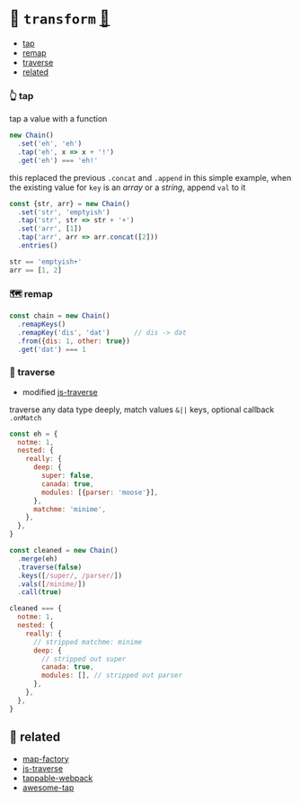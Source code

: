 # 🤖 `transform` [🎼 ](https://github.com/fluents/chain-able/wiki/compose)

- [tap](#-tap)
- [remap](#-remap)
- [traverse](#-traverse)
- [related](#-related)

### 👆 tap

tap a value with a function

```js
new Chain()
  .set('eh', 'eh')
  .tap('eh', x => x + '!')
  .get('eh') === 'eh!'
```

this replaced the previous `.concat` and `.append`
in this simple example, when the existing value for `key` is an _array_ or a _string_, append `val` to it

```js
const {str, arr} = new Chain()
  .set('str', 'emptyish')
  .tap('str', str => str + '+')
  .set('arr', [1])
  .tap('arr', arr => arr.concat([2]))
  .entries()

str == 'emptyish+'
arr == [1, 2]
```


### 🗺 remap

```js
const chain = new Chain()
  .remapKeys()
  .remapKey('dis', 'dat')      // dis -> dat
  .from({dis: 1, other: true})
  .get('dat') === 1
```

### 👣 traverse

- modified [js-traverse][js-traverse]

<!-- - src
- test
- example
- more (traverse-js)
 -->


traverse any data type deeply, match values <code>&||</code> keys, optional callback <code>.onMatch</code>

<!-- <details>
<summary>
  <span><code>👀  <u>traverse any data type deeply, match values <code>&||</code> keys, optional callback <code>.onMatch</code>  <a href="#">🔗</a></u></code></span>
</summary> -->

<!-- TODO: gif input -->
<!-- TODO: image output -->

```js
const eh = {
  notme: 1,
  nested: {
    really: {
      deep: {
        super: false,
        canada: true,
        modules: [{parser: 'moose'}],
      },
      matchme: 'minime',
    },
  },
}

const cleaned = new Chain()
  .merge(eh)
  .traverse(false)
  .keys([/super/, /parser/])
  .vals([/minime/])
  .call(true)

cleaned === {
  notme: 1,
  nested: {
    really: {
      // stripped matchme: minime
      deep: {
        // stripped out super
        canada: true,
        modules: [], // stripped out parser
      },
    },
  },
}
```
<!-- </details> -->


## 🔗 related

- [map-factory][map-factory]
- [js-traverse][js-traverse]
- [tappable-webpack][tappable-webpack]
- [awesome-tap][awesome-tap]

[code]: https://github.com/fluents/chain-able/tree/master/src/MergeChain.js
[tests]: https://github.com/fluents/chain-able/tree/master/test/merge.js
[map-factory]: https://github.com/midknight41/map-factory
[js-traverse]: https://github.com/substack/js-traverse
[awesome-tap]: https://github.com/sindresorhus/awesome-tap
[tappable-webpack]: https://github.com/webpack/tapable
